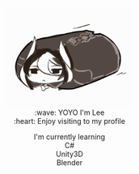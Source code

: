 

<p align="middle">
  <img src='Ozen.gif' width='250' >
	<br>
   :wave: YOYO I'm Lee <br>
   :heart: Enjoy visiting to my profile <br>
	<p align="middle">
   		I'm currently learning  <br>
   		C# <br>
   		Unity3D <br>
   		Blender <br>
	</p>
</p> 
  
  

	
    
<!--
**CharliezXx/CharliezXx** is a ✨ _special_ ✨ repository because its `README.md` (this file) appears on your GitHub profile.

Here are some ideas to get you started:

- 🔭 I’m currently working on ...
- 🌱 I’m currently learning ...
- 👯 I’m looking to collaborate on ...
- 🤔 I’m looking for help with ...
- 💬 Ask me about ...
- 📫 How to reach me: ...
- 😄 Pronouns: ...
- ⚡ Fun fact: ...
-->
